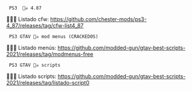 
     PS3  🏴‍☠️ 4.87 
     
🕵️‍♂️📢 Listado cfw: https://github.com/chester-mods/ps3-4_87/releases/tag/cfw-list4_87

     PS3 GTAV 🏴‍☠️ mod menus (CRACKEDOS)
     
🕵️‍♂️📢 Listado menús: https://github.com/modded-gun/gtav-best-scripts-2021/releases/tag/modmenus-free

     PS3 GTAV 🏴‍☠️ scripts

🕵️‍♂️📢 Listado scripts: https://github.com/modded-gun/gtav-best-scripts-2021/releases/tag/listado-script0

